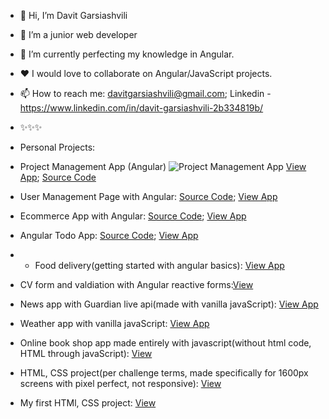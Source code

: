 - 👋 Hi, I’m Davit Garsiashvili
- 👀 I’m a junior web developer
- 🌱 I’m currently perfecting my knowledge in Angular.
- ❤️ I would love to collaborate on Angular/JavaScript projects.
- 📫 How to reach me:  davitgarsiashvili@gmail.com; Linkedin - https://www.linkedin.com/in/davit-garsiashvili-2b334819b/

- ✨✨✨ 
- Personal Projects: 
- Project Management App (Angular)
 ![Project Management App](https://user-images.githubusercontent.com/107862005/234253893-14e8e798-2b4d-4064-ac77-ad9dfbf226bf.jpg)
  [View App](https://project-management-app-19bb8.web.app/);   [Source Code](https://github.com/davitGarsia/Task-Manager/tree/finished)
- User Management Page with Angular: [Source Code](https://github.com/davitGarsia/User-Management-App); [View App](https://user-management-app-69b24.web.app/)
- Ecommerce App with Angular: [Source Code](https://github.com/davitGarsia/alte-ecommerce); [View App](https://ecommerce-app-97c49.web.app/)
- Angular Todo App: [Source Code](https://github.com/davitGarsia/Angular-Todo-App); [View App](https://angular-todo-app-44431.web.app/)
- - Food delivery(getting started with angular basics): [View App](https://food-delivery-236bc.web.app/)
- CV form and valdiation with Angular reactive forms:[View](https://angular-form-validation-7ee94.web.app/)
- News app with Guardian live api(made with vanilla javaScript): [View App](https://statuesque-chaja-ab0b10.netlify.app/)
- Weather app with vanilla javaScript: [View App](https://davitgarsia.github.io/JavaScript-Weather-App/)
- Online book shop app made entirely with javascript(without html code, HTML through javaScript): [View](https://davitgarsia.github.io/book-shop/)
- HTML, CSS project(per challenge terms, made specifically for 1600px screens with pixel perfect, not responsive): [View](https://davitgarsia.github.io/Online-Zoo/pages/main/)
- My first HTMl, CSS project: [View](https://davitgarsia.github.io/Photosoft/)

